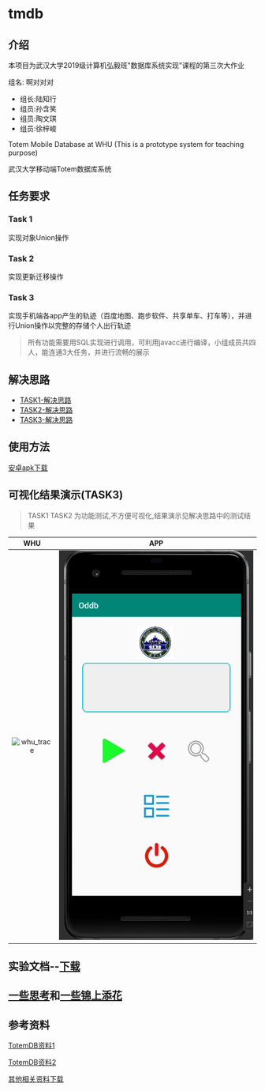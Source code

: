 # tmdb

## 介绍

本项目为武汉大学2019级计算机弘毅班"数据库系统实现"课程的第三次大作业

组名: 啊对对对

- 组长:陆知行
- 组员:孙含笑
- 组员:陶文琪
- 组员:徐梓峻

Totem Mobile Database at WHU (This is a prototype system for teaching purpose)

武汉大学移动端Totem数据库系统

## 任务要求

### Task 1

实现对象Union操作

### Task 2

实现更新迁移操作

### Task 3

实现手机端各app产生的轨迹（百度地图、跑步软件、共享单车、打车等），并进行Union操作以完整的存储个人出行轨迹

> 所有功能需要用SQL实现进行调用，可利用javacc进行编译，小组成员共四人，能连通3大任务，并进行流畅的展示

## 解决思路

- [TASK1-解决思路](file/task1-solution.md)
- [TASK2-解决思路](file/task2-solution.md)
- [TASK3-解决思路](file/task3-solution.md)

## 使用方法

[安卓apk下载](https://github.com/luzhixing12345/tmdb/releases/download/v0.0.2/app-release.apk)

## 可视化结果演示(TASK3)

> TASK1 TASK2 为功能测试,不方便可视化,结果演示见解决思路中的测试结果

|WHU|APP|
|:--:|:--:|
|![whu_trace](https://raw.githubusercontent.com/learner-lu/picbed/master/whu_trace.gif)|![APP_trace](https://raw.githubusercontent.com/learner-lu/picbed/master/APP_trace.gif)|

## 实验文档--[下载](a)

## [一些思考](file/debug.md)和[一些锦上添花](file/addition.md)

## 参考资料

[TotemDB资料1](http://totemdb.whu.edu.cn/upload/202102/02/202102022020113648.pdf)

[TotemDB资料2](http://totemdb.whu.edu.cn/upload/202102/02/202102022020276488.pdf)

[其他相关资料下载](https://github.com/luzhixing12345/tmdb/releases/download/v0.0.1/resource.zip)
